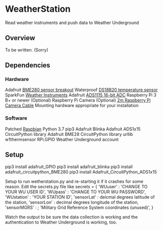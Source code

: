 # WeatherStation
Read weather instruments and push data to Weather Underground

## Overview

To be written. (Sorry)

## Dependencies

### Hardware
Adafruit [BME280 sensor breakout](https://www.adafruit.com/product/2652)
Waterproof [DS18B20 temperature sensor](https://www.adafruit.com/product/381)
SparkFun [Weather Instruments](https://www.sparkfun.com/products/8942)
Adafruit [ADS1115 16-bit ADC](https://www.adafruit.com/product/1085)
Raspberry Pi 3 B+ or newer
(Optional) Raspberry Pi Camera
(Optional) [2m Raspberry Pi Camera Cable](https://www.adafruit.com/product/2144)
Mounting hardware appropriate for your installation

### Software

Patched [Raspbian](https://downloads.raspberrypi.org/raspbian_full_latest)
Python 3.7
pip3
Adafruit Blinka
Adafruit ADS1x15 CircuitPython library
Adafruit BME28 CircuitPython library
urllib
w1thermsensor
RPi.GPIO
Weather Underground account

## Setup

pip3 install adafruit_GPIO
pip3 install adafruit_blinka
pip3 install adafruit_circuitpython_BME280
pip3 install Adafruit_CircuitPython_ADS1x15

Setup to run wetherstation.py and re-starting it if it crashes for some reason.
Edit the secrets.py file like
  secrets = {
    'WUuser' : 'CHANGE TO YOUR WU USER ID',
    'WUpass' : 'CHANGE TO YOUR WU PASSWORD',
    'WUstation' : 'YOUR STATION ID',
    'sensorLat' : deicmal degrees latitude of the station,
    'sensorLon' : decimal degrees longitude of the station,
    'sensorMGRS' : ;
    'Military Grid Reference System coordinates (unused)',
    }

Watch the output to be sure the data collection is working and the authentication to Weather Underground is working, too.
